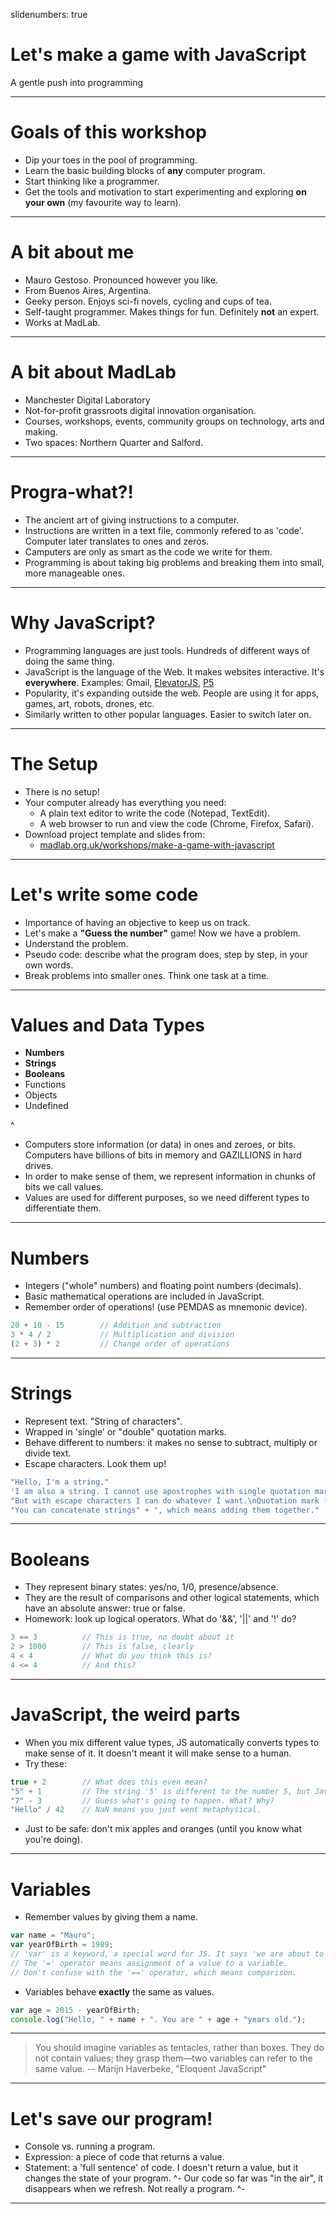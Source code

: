 slidenumbers: true

# Let's make a game with JavaScript

A gentle push into programming

---

# Goals of this workshop

- Dip your toes in the pool of programming.
- Learn the basic building blocks of **any** computer program.
- Start thinking like a programmer.
- Get the tools and motivation to start experimenting and exploring **on your own** (my favourite way to learn).


---

# A bit about me

- Mauro Gestoso. Pronounced however you like.
- From Buenos Aires, Argentina.
- Geeky person. Enjoys sci-fi novels, cycling and cups of tea.
- Self-taught programmer. Makes things for fun. Definitely **not** an expert.
- Works at MadLab.

---

# A bit about MadLab

- Manchester Digital Laboratory
- Not-for-profit grassroots digital innovation organisation.
- Courses, workshops, events, community groups on technology, arts and making.
- Two spaces: Northern Quarter and Salford.

---

# Progra-what?!

- The ancient art of giving instructions to a computer.
- Instructions are written in a text file, commonly refered to as 'code'. Computer later translates to ones and zeros.
- Camputers are only as smart as the code we write for them.
- Programming is about taking big problems and breaking them into small, more manageable ones.

---

# Why JavaScript?

- Programming languages are just tools. Hundreds of different ways of doing the same thing.
- JavaScript is the language of the Web. It makes websites interactive. It's **everywhere**. Examples: Gmail, [ElevatorJS](http://tholman.com/elevator.js/), [P5](http://p5js.org/examples/)
- Popularity, it's expanding outside the web. People are using it for apps, games, art, robots, drones, etc.
- Similarly written to other popular languages. Easier to switch later on.

---

# The Setup

- There is no setup!
- Your computer already has everything you need: 
    - A plain text editor to write the code (Notepad, TextEdit).
    - A web browser to run and view the code (Chrome, Firefox, Safari).
- Download project template and slides from:
    - [madlab.org.uk/workshops/make-a-game-with-javascript](#)

---

# Let's write some code

- Importance of having an objective to keep us on track.
- Let's make a **"Guess the number"** game! Now we have a problem.
- Understand the problem.
- Pseudo code: describe what the program does, step by step, in your own words.
- Break problems into smaller ones. Think one task at a time.

---

# Values and Data Types

- **Numbers**
- **Strings**
- **Booleans**
- Functions
- Objects
- Undefined

^
- Computers store information (or data) in ones and zeroes, or bits. Computers have billions of bits in memory and GAZILLIONS in hard drives. 
- In order to make sense of them, we represent information in chunks of bits we call values. 
- Values are used for different purposes, so we need different types to differentiate them.

---

# Numbers

- Integers ("whole" numbers) and floating point numbers (decimals).
- Basic mathematical operations are included in JavaScript.
- Remember order of operations! (use PEMDAS as mnemonic device).

```javascript
20 + 10 - 15        // Addition and subtraction
3 * 4 / 2           // Multiplication and division
(2 + 3) * 2         // Change order of operations
```

---

# Strings

- Represent text. "String of characters".
- Wrapped in 'single' or "double" quotation marks.
- Behave different to numbers: it makes no sense to subtract, multiply or divide text.
- Escape characters. Look them up!

```javascript
"Hello, I'm a string."
'I am also a string. I cannot use apostrophes with single quotation marks.'
"But with escape characters I can do whatever I want.\nQuotation mark for days! \"\"\"\"\""
"You can concatenate strings" + ", which means adding them together."
```

---

# Booleans

- They represent binary states: yes/no, 1/0, presence/absence.
- They are the result of comparisons and other logical statements, which have an absolute answer: true or false.
- Homework: look up logical operators. What do '&&', '||' and '!' do?

```javascript
3 == 3          // This is true, no doubt about it
2 > 1000        // This is false, clearly
4 < 4           // What do you think this is?
4 <= 4          // And this?
```

---

# JavaScript, the weird parts

- When you mix different value types, JS automatically converts types to make sense of it. It doesn't meant it will make sense to a human.
- Try these:

```javascript
true + 2        // What does this even mean?
"5" + 1         // The string '5' is different to the number 5, but JavaScript don't care!
"7" - 3         // Guess what's going to happen. What? Why?
"Hello" / 42    // NaN means you just went metaphysical.
```

- Just to be safe: don't mix apples and oranges (until you know what you're doing).

---

# Variables

- Remember values by giving them a name.

```javascript
var name = "Mauro";
var yearOfBirth = 1989;
// 'var' is a keyword, a special word for JS. It says 'we are about to define a variable'.
// The '=' operator means assignment of a value to a variable. 
// Don't confuse with the '==' operator, which means comparison.
```

- Variables behave **exactly** the same as values.

```javascript
var age = 2015 - yearOfBirth;
console.log("Hello, " + name + ". You are " + age + "years old.");
```

---

>You should imagine variables as tentacles, rather than boxes. They do not contain values; they grasp them—two variables can refer to the same value.
-- Marijn Haverbeke, "Eloquent JavaScript"

---

# Let's save our program!

- Console vs. running a program.
- Expression: a piece of code that returns a value.
- Statement: a 'full sentence' of code. I doesn't return a value, but it changes the state of your program.
^- Our code so far was "in the air", it disappears when we refresh. Not really a program.
^-

---
